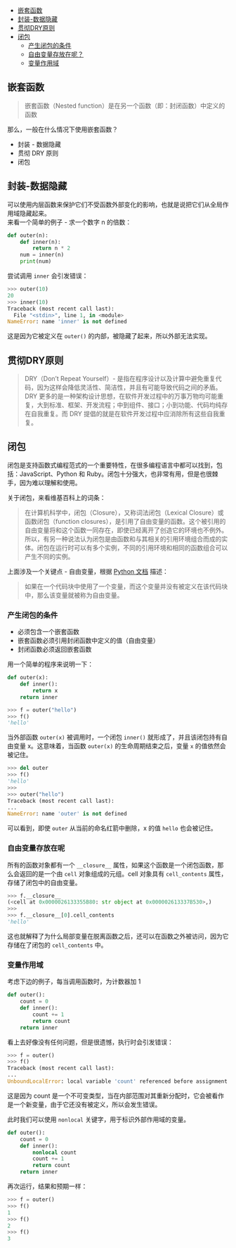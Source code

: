 - [嵌套函数](#嵌套函数)
- [封装-数据隐藏](#封装-数据隐藏)
- [贯彻DRY原则](#贯彻DRY原则)
- [闭包](#闭包)
  * [产生闭包的条件](#产生闭包的条件)
  * [自由变量存放在呢？](#自由变量存放在呢？)
  * [变量作用域](#变量作用域)

## 嵌套函数

>嵌套函数（Nested function）是在另一个函数（即：封闭函数）中定义的函数

那么，一般在什么情况下使用嵌套函数？

- 封装 - 数据隐藏
- 贯彻 DRY 原则
- 闭包

## 封装-数据隐藏

可以使用内层函数来保护它们不受函数外部变化的影响，也就是说把它们从全局作用域隐藏起来。  
来看一个简单的例子 - 求一个数字 n 的倍数：  

```python
def outer(n):
    def inner(n):
        return n * 2
    num = inner(n)
    print(num)
```

尝试调用 `inner` 会引发错误：  

```python
>>> outer(10) 
20  
>>> inner(10) 
Traceback (most recent call last):
  File "<stdin>", line 1, in <module>
NameError: name 'inner' is not defined
```

这是因为它被定义在 `outer()` 的内部，被隐藏了起来，所以外部无法实现。

## 贯彻DRY原则

>DRY（Don’t Repeat Yourself）- 是指在程序设计以及计算中避免重复代码，因为这样会降低灵活性、简洁性，并且有可能导致代码之间的矛盾。
>DRY 更多的是一种架构设计思想，在软件开发过程中的万事万物均可能重复，大到标准、框架、开发流程；中到组件、接口；小到功能、代码均纯存在自我重复。而 DRY 提倡的就是在软件开发过程中应消除所有这些自我重复。

## 闭包

闭包是支持函数式编程范式的一个重要特性，在很多编程语言中都可以找到，包括：JavaScript、Python 和 Ruby。闭包十分强大，也非常有用，但是也很棘手，因为难以理解和使用。

关于闭包，来看维基百科上的词条：

>在计算机科学中，闭包（Closure），又称词法闭包（Lexical Closure）或函数闭包（function closures），是引用了自由变量的函数。这个被引用的自由变量将和这个函数一同存在，即使已经离开了创造它的环境也不例外。所以，有另一种说法认为闭包是由函数和与其相关的引用环境组合而成的实体。闭包在运行时可以有多个实例，不同的引用环境和相同的函数组合可以产生不同的实例。

上面涉及一个关键点 - 自由变量，根据 [Python 文档](https://docs.python.org/zh-cn/3/reference/executionmodel.html) 描述：  

>如果在一个代码块中使用了一个变量，而这个变量并没有被定义在该代码块中，那么该变量就被称为自由变量。

### 产生闭包的条件

- 必须包含一个嵌套函数
- 嵌套函数必须引用封闭函数中定义的值（自由变量）
- 封闭函数必须返回嵌套函数

用一个简单的程序来说明一下：

```python
def outer(x):
    def inner():
        return x
    return inner

>>> f = outer("hello") 
>>> f()
'hello'
```

当外部函数 `outer(x)` 被调用时，一个闭包 `inner()` 就形成了，并且该闭包持有自由变量 x。这意味着，当函数 `outer(x)` 的生命周期结束之后，变量 `x` 的值依然会被记住。

```python
>>> del outer
>>> f()
'hello'
>>>
>>> outer("hello") 
Traceback (most recent call last):
...
NameError: name 'outer' is not defined
```

可以看到，即使 `outer` 从当前的命名红箭中删除，x 的值 `hello` 也会被记住。

### 自由变量存放在呢

所有的函数对象都有一个 `__closure__` 属性，如果这个函数是一个闭包函数，那么会返回的是一个由 `cell` 对象组成的元组。cell 对象具有 `cell_contents` 属性，存储了闭包中的自由变量。

```python
>>> f.__closure__
(<cell at 0x0000026133355B80: str object at 0x000002613337B530>,)
>>>
>>> f.__closure__[0].cell_contents
'hello'
```

这也就解释了为什么局部变量在脱离函数之后，还可以在函数之外被访问，因为它存储在了闭包的 `cell_contents` 中。  

### 变量作用域

考虑下边的例子，每当调用函数时，为计数器加 1   

```python
def outer():
    count = 0
    def inner():
        count += 1
        return count
    return inner
```

看上去好像没有任何问题，但是很遗憾，执行时会引发错误：

```python
>>> f = outer()
>>> f()
Traceback (most recent call last):
...
UnboundLocalError: local variable 'count' referenced before assignment
```

这是因为 count 是一个不可变类型，当在内部范围对其重新分配时，它会被看作是一个新变量，由于它还没有被定义，所以会发生错误。  

此时我们可以使用 `nonlocal` 关键字，用于标识外部作用域的变量。

```python
def outer():
    count = 0
    def inner():
        nonlocal count
        count += 1
        return count
    return inner
```

再次运行，结果和预期一样：

```python
>>> f = outer()
>>> f()
1
>>> f()
2
>>> f()
3
```
